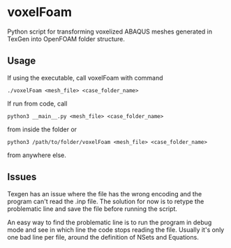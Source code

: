 # voxelFoam

Python script for transforming voxelized ABAQUS meshes generated in TexGen into OpenFOAM folder structure.

## Usage

If using the executable, call voxelFoam with command

    ./voxelFoam <mesh_file> <case_folder_name>
    
If run from code, call

    python3 __main__.py <mesh_file> <case_folder_name>
    
from inside the folder or

    python3 /path/to/folder/voxelFoam <mesh_file> <case_folder_name>
    
from anywhere else.
    
## Issues

Texgen has an issue where the file has the wrong encoding and the program can't read the .inp file. The solution for now is to retype the problematic line and save the file before running the script.

An easy way to find the problematic line is to run the program in debug mode and see in which line the code stops reading the file. Usually it's only one bad line per file, around the definition of NSets and Equations.
